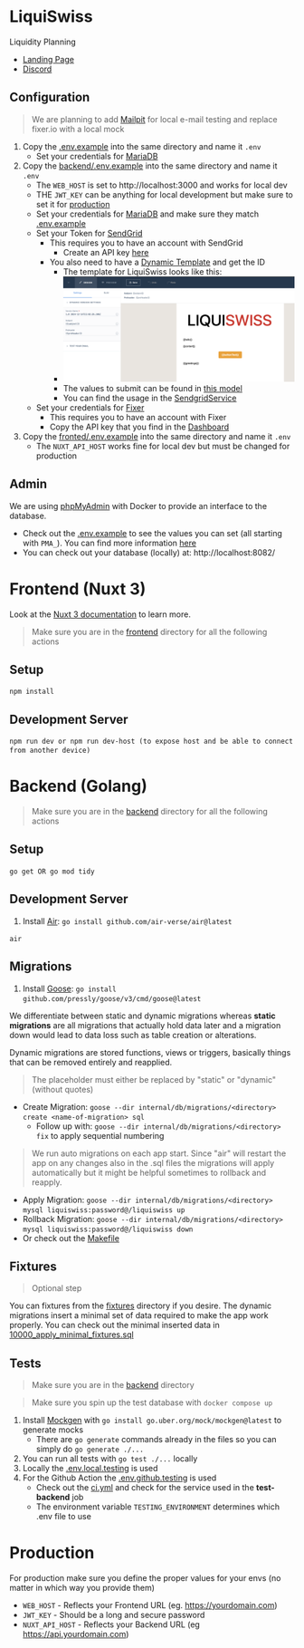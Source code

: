 # LiquiSwiss

Liquidity Planning

- [Landing Page](https://liquiswiss.ch/)
- [Discord](https://discord.gg/7ckBNzskYh)

## Configuration

> We are planning to add [Mailpit](https://mailpit.axllent.org/) for local e-mail testing and replace fixer.io with a
> local mock

1. Copy the [.env.example](.env.example)  into the same directory and name it `.env`
    - Set your credentials for [MariaDB](https://hub.docker.com/_/mariadb)
2. Copy the [backend/.env.example](backend/.env.example) into the same directory and name it `.env`
    - The `WEB_HOST` is set to http://localhost:3000 and works for local dev
    - THE `JWT_KEY` can be anything for local development but make sure to set it for [production](#production)
    - Set your credentials for [MariaDB](https://hub.docker.com/_/mariadb) and make sure they
      match [.env.example](.env.example)
    - Set your Token for [SendGrid](https://app.sendgrid.com/)
        - This requires you to have an account with SendGrid
            - Create an API key [here](https://app.sendgrid.com/settings/api_keys)
        - You also need to have a [Dynamic Template](https://mc.sendgrid.com/dynamic-templates) and get the ID
            - The template for LiquiSwiss looks like this:
            - ![sendgrid.png](.readme/sendgrid.png "Dynamic Template")
            - The values to submit can be found in [this model](backend/pkg/models/mail.go)
            - You can find the usage in the [SendgridService](backend/internal/service/sendgrid_service.go)
    - Set your credentials for [Fixer](https://fixer.io/)
        - This requires you to have an account with Fixer
        - Copy the API key that you find in the [Dashboard](https://fixer.io/dashboard)
3. Copy the [fronted/.env.example](frontend/.env.example) into the same directory and name it `.env`
    - The `NUXT_API_HOST` works fine for local dev but must be changed for production

## Admin

We are using [phpMyAdmin](https://www.phpmyadmin.net/) with Docker to provide an interface to the database.

- Check out the [.env.example](.env.example) to see the values you can set (all starting with `PMA_`). You can find more
  information [here](https://hub.docker.com/_/phpmyadmin)
- You can check out your database (locally) at: http://localhost:8082/

# Frontend (Nuxt 3)

Look at the [Nuxt 3 documentation](https://nuxt.com/docs/getting-started/introduction) to learn more.

> Make sure you are in the [frontend](frontend) directory for all the following actions

## Setup

```
npm install
```

## Development Server

```
npm run dev or npm run dev-host (to expose host and be able to connect from another device)
```

# Backend (Golang)

> Make sure you are in the [backend](backend) directory for all the following actions

## Setup

```
go get OR go mod tidy
```

## Development Server

1. Install [Air](https://github.com/air-verse/air): `go install github.com/air-verse/air@latest`

```
air
```

## Migrations

1. Install [Goose](https://github.com/pressly/goose): `go install github.com/pressly/goose/v3/cmd/goose@latest`

We differentiate between static and dynamic migrations whereas **static migrations** are all migrations that
actually hold data later and a migration down would lead to data loss such as table creation or alterations.

Dynamic migrations are stored functions, views or triggers, basically things that can be removed entirely and reapplied.

> The placeholder <directory> must either be replaced by "static" or "dynamic" (without quotes)

- Create Migration: `goose --dir internal/db/migrations/<directory> create <name-of-migration> sql`
    - Follow up with: `goose --dir internal/db/migrations/<directory> fix` to apply sequential numbering

> We run auto migrations on each app start. Since "air" will restart the app on any changes also in the .sql files
> the migrations will apply automatically but it might be helpful sometimes to rollback and reapply.

- Apply Migration: `goose --dir internal/db/migrations/<directory> mysql liquiswiss:password@/liquiswiss up`
- Rollback Migration: `goose --dir internal/db/migrations/<directory> mysql liquiswiss:password@/liquiswiss down`
- Or check out the [Makefile](backend/Makefile)

## Fixtures

> Optional step

You can fixtures from the [fixtures](backend/internal/service/db_service/fixtures) directory if you desire.
The dynamic migrations insert a minimal set of data required to make the app work properly. You can check out the
minimal inserted data in [10000_apply_minimal_fixtures.sql](backend/internal/db/migrations/dynamic/10000_apply_minimal_fixtures.sql)

## Tests

> Make sure you are in the [backend](backend) directory

> Make sure you spin up the test database with `docker compose up`

1. Install [Mockgen](https://github.com/uber-go/mock) with `go install go.uber.org/mock/mockgen@latest` to generate
   mocks
    - There are `go generate` commands already in the files so you can simply do `go generate ./...`
2. You can run all tests with `go test ./...` locally
3. Locally the [.env.local.testing](backend/.env.local.testing) is used
4. For the Github Action the [.env.github.testing](backend/.env.github.testing) is used
    - Check out the [ci.yml](.github/workflows/ci.yml) and check for the service used in the **test-backend** job
    - The environment variable `TESTING_ENVIRONMENT` determines which .env file to use

# Production

For production make sure you define the proper values for your envs (no matter in which way you provide them)

- `WEB_HOST` - Reflects your Frontend URL (eg. https://yourdomain.com)
- `JWT_KEY` - Should be a long and secure password
- `NUXT_API_HOST` - Reflects your Backend URL (eg https://api.yourdomain.com)